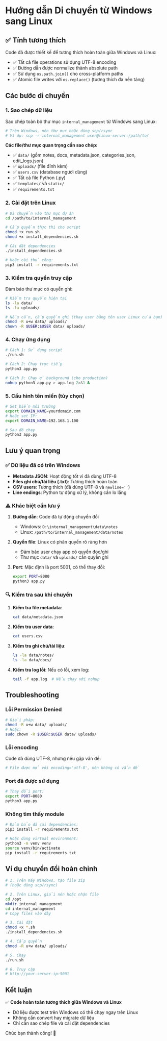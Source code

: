# Hướng dẫn Di chuyển từ Windows sang Linux

## ✅ Tính tương thích

Code đã được thiết kế để tương thích hoàn toàn giữa Windows và Linux:

- ✅ Tất cả file operations sử dụng UTF-8 encoding
- ✅ Đường dẫn được normalize thành absolute path
- ✅ Sử dụng `os.path.join()` cho cross-platform paths
- ✅ Atomic file writes với `os.replace()` (tương thích đa nền tảng)

## Các bước di chuyển

### 1. Sao chép dữ liệu

Sao chép toàn bộ thư mục `internal_management` từ Windows sang Linux:

```bash
# Trên Windows, nén thư mục hoặc dùng scp/rsync
# Ví dụ: scp -r internal_management user@linux-server:/path/to/
```

**Các file/thư mục quan trọng cần sao chép:**
- ✅ `data/` (gồm notes, docs, metadata.json, categories.json, edit_logs.json)
- ✅ `uploads/` (file đính kèm)
- ✅ `users.csv` (database người dùng)
- ✅ Tất cả file Python (.py)
- ✅ `templates/` và `static/`
- ✅ `requirements.txt`

### 2. Cài đặt trên Linux

```bash
# Di chuyển vào thư mục dự án
cd /path/to/internal_management

# Cấp quyền thực thi cho script
chmod +x run.sh
chmod +x install_dependencies.sh

# Cài đặt dependencies
./install_dependencies.sh

# Hoặc cài thủ công:
pip3 install -r requirements.txt
```

### 3. Kiểm tra quyền truy cập

Đảm bảo thư mục có quyền ghi:

```bash
# Kiểm tra quyền hiện tại
ls -la data/
ls -la uploads/

# Nếu cần, cấp quyền ghi (thay user bằng tên user Linux của bạn)
chmod -R u+w data/ uploads/
chown -R $USER:$USER data/ uploads/
```

### 4. Chạy ứng dụng

```bash
# Cách 1: Sử dụng script
./run.sh

# Cách 2: Chạy trực tiếp
python3 app.py

# Cách 3: Chạy ở background (cho production)
nohup python3 app.py > app.log 2>&1 &
```

### 5. Cấu hình tên miền (tùy chọn)

```bash
# Set biến môi trường
export DOMAIN_NAME=yourdomain.com
# Hoặc set IP:
export DOMAIN_NAME=192.168.1.100

# Sau đó chạy
python3 app.py
```

## Lưu ý quan trọng

### ✅ Dữ liệu đã có trên Windows

- **Metadata JSON**: Hoạt động tốt vì đã dùng UTF-8
- **Files ghi chú/tài liệu (.txt)**: Tương thích hoàn toàn
- **CSV users**: Tương thích (đã dùng UTF-8 và `newline=''`)
- **Line endings**: Python tự động xử lý, không cần lo lắng

### ⚠️ Khác biệt cần lưu ý

1. **Đường dẫn**: Code đã tự động chuyển đổi
   - Windows: `D:\internal_management\data\notes`
   - Linux: `/path/to/internal_management/data/notes`

2. **Quyền file**: Linux có phân quyền rõ ràng hơn
   - Đảm bảo user chạy app có quyền đọc/ghi
   - Thư mục `data/` và `uploads/` cần quyền ghi

3. **Port**: Mặc định là port 5001, có thể thay đổi:
   ```bash
   export PORT=8080
   python3 app.py
   ```

### 🔍 Kiểm tra sau khi chuyển

1. **Kiểm tra file metadata**:
   ```bash
   cat data/metadata.json
   ```

2. **Kiểm tra user data**:
   ```bash
   cat users.csv
   ```

3. **Kiểm tra ghi chú/tài liệu**:
   ```bash
   ls -la data/notes/
   ls -la data/docs/
   ```

4. **Kiểm tra log lỗi**: Nếu có lỗi, xem log:
   ```bash
   tail -f app.log  # Nếu chạy với nohup
   ```

## Troubleshooting

### Lỗi Permission Denied

```bash
# Giải pháp:
chmod -R u+w data/ uploads/
# Hoặc:
sudo chown -R $USER:$USER data/ uploads/
```

### Lỗi encoding

Code đã dùng UTF-8, nhưng nếu gặp vấn đề:

```python
# File được mở với encoding='utf-8', nên không có vấn đề
```

### Port đã được sử dụng

```bash
# Thay đổi port:
export PORT=8080
python3 app.py
```

### Không tìm thấy module

```bash
# Đảm bảo đã cài dependencies:
pip3 install -r requirements.txt

# Hoặc dùng virtual environment:
python3 -m venv venv
source venv/bin/activate
pip install -r requirements.txt
```

## Ví dụ chuyển đổi hoàn chỉnh

```bash
# 1. Trên máy Windows, tạo file zip
# (hoặc dùng scp/rsync)

# 2. Trên Linux, giải nén hoặc nhận file
cd /opt
mkdir internal_management
cd internal_management
# Copy files vào đây

# 3. Cài đặt
chmod +x *.sh
./install_dependencies.sh

# 4. Cấp quyền
chmod -R u+w data/ uploads/

# 5. Chạy
./run.sh

# 6. Truy cập
# http://your-server-ip:5001
```

## Kết luận

✅ **Code hoàn toàn tương thích giữa Windows và Linux**

- Dữ liệu được test trên Windows có thể chạy ngay trên Linux
- Không cần convert hay migrate dữ liệu
- Chỉ cần sao chép file và cài đặt dependencies

Chúc bạn thành công! 🚀

